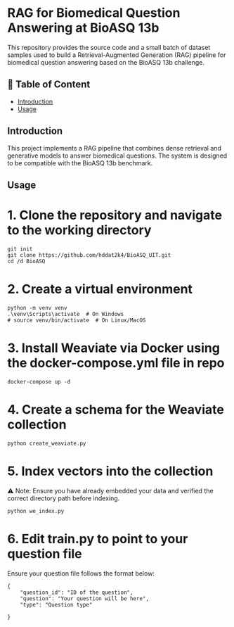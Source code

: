 # RAG for Biomedical Question Answering at BioASQ 13b

This repository provides the source code and a small batch of dataset samples used to build a Retrieval-Augmented Generation (RAG) pipeline for biomedical question answering based on the BioASQ 13b challenge.


## 📜 Table of Content
- [Introduction](#intro)
- [Usage](#usage)

## Introduction 
<a name = 'intro'></a>

This project implements a RAG pipeline that combines dense retrieval and generative models to answer biomedical questions. The system is designed to be compatible with the BioASQ 13b benchmark.



## Usage
<a name = 'usage'></a>

# 1. Clone the repository and navigate to the working directory
```
git init
git clone https://github.com/hddat2k4/BioASQ_UIT.git
cd /d BioASQ
``` 
# 2. Create a virtual environment
```
python -m venv venv
.\venv\Scripts\activate  # On Windows
# source venv/bin/activate  # On Linux/MacOS
```

# 3. Install Weaviate via Docker using the docker-compose.yml file in repo
```
docker-compose up -d
```

# 4. Create a schema for the Weaviate collection

```
python create_weaviate.py
```

# 5. Index vectors into the collection 

⚠️ Note: Ensure you have already embedded your data and verified the correct directory path before indexing.

```
python we_index.py
```

# 6. Edit train.py to point to your question file
Ensure your question file follows the format below:


```
{
    "question_id": "ID of the question",
    "question": "Your question will be here",
    "type": "Question type"

}
```